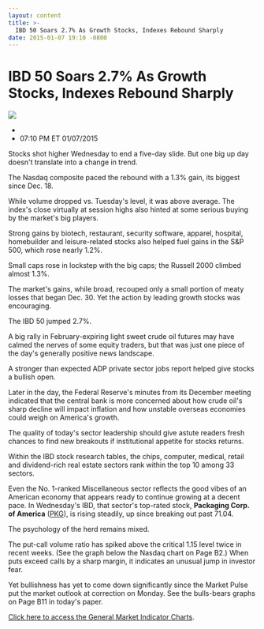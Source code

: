 ```yaml
---
layout: content
title: >-
  IBD 50 Soars 2.7% As Growth Stocks, Indexes Rebound Sharply
date: 2015-01-07 19:10 -0800
---
```



IBD 50 Soars 2.7% As Growth Stocks, Indexes Rebound Sharply
============================================================


![](https://www.investors.com/wp-content/uploads/ibd-migrated-images/MPv_150108_635562415879916099.png)

* 
* 07:10 PM ET 01/07/2015




  

Stocks shot higher Wednesday to end a five-day slide. But one big up day doesn't translate into a change in trend.

  

The Nasdaq composite paced the rebound with a 1.3% gain, its biggest since Dec. 18.

  

While volume dropped vs. Tuesday's level, it was above average. The index's close virtually at session highs also hinted at some serious buying by the market's big players.

  

Strong gains by biotech, restaurant, security software, apparel, hospital, homebuilder and leisure-related stocks also helped fuel gains in the S&P 500, which rose nearly 1.2%.

  

Small caps rose in lockstep with the big caps; the Russell 2000 climbed almost 1.3%.

  

The market's gains, while broad, recouped only a small portion of meaty losses that began Dec. 30. Yet the action by leading growth stocks was encouraging.

  

The IBD 50 jumped 2.7%.

  

A big rally in February-expiring light sweet crude oil futures may have calmed the nerves of some equity traders, but that was just one piece of the day's generally positive news landscape.

  

A stronger than expected ADP private sector jobs report helped give stocks a bullish open.

  

Later in the day, the Federal Reserve's minutes from its December meeting indicated that the central bank is more concerned about how crude oil's sharp decline will impact inflation and how unstable overseas economies could weigh on America's growth.

  

The quality of today's sector leadership should give astute readers fresh chances to find new breakouts if institutional appetite for stocks returns.

  

Within the IBD stock research tables, the chips, computer, medical, retail and dividend-rich real estate sectors rank within the top 10 among 33 sectors.

  

Even the No. 1-ranked Miscellaneous sector reflects the good vibes of an American economy that appears ready to continue growing at a decent pace. In Wednesday's IBD, that sector's top-rated stock, **Packaging Corp. of America** ([PKG](https://research.investors.com/quote.aspx?symbol=PKG)), is rising steadily, up since breaking out past 71.04.

  

The psychology of the herd remains mixed.

  

The put-call volume ratio has spiked above the critical 1.15 level twice in recent weeks. (See the graph below the Nasdaq chart on Page B2.) When puts exceed calls by a sharp margin, it indicates an unusual jump in investor fear.

  

Yet bullishness has yet to come down significantly since the Market Pulse put the market outlook at correction on Monday. See the bulls-bears graphs on Page B11 in today's paper.

  

[Click here to access the General Market Indicator Charts](https://www.investors.com/pdf/GMI_010815.pdf).




